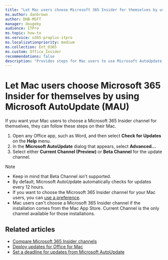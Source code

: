 ```yaml
---
title: "Let Mac users choose Microsoft 365 Insider for themselves by using Microsoft AutoUpdate (MAU)"
ms.author: danbrown
author: DHB-MSFT
manager: dougeby
audience: ITPro
ms.topic: how-to
ms.service: o365-proplus-itpro
ms.localizationpriority: medium
ms.collection: Ent_O365
ms.custom: Office_Insider
recommendations: false
description: "Provides steps for Mac users to use Microsoft AutoUpdate (MAU) to choose Microsoft 365 Insider for themselves."
---
```


# Let Mac users choose Microsoft 365 Insider for themselves by using Microsoft AutoUpdate (MAU)

If you want your Mac users to choose a Microsoft 365 Insider channel for themselves, they can follow these steps on their Mac.

1. Open any Office app, such as Word, and then select **Check for Updates** on the **Help** menu.
2. In the **Microsoft AutoUpdate** dialog that appears, select **Advanced...**
3. Select either **Current Channel (Preview)** or **Beta Channel** for the update channel.

> [!NOTE]
> - Keep in mind that Beta Channel isn't supported.
> - By default, Microsoft AutoUpdate automatically checks for updates every 12 hours.
> - If you want to choose the Microsoft 365 Insider channel for your Mac users, you can [use a preference](preference.md).
> - Mac users can't choose a Microsoft 365 Insider channel if the installation comes from the Mac App Store. Current Channel is the only channel available for those installations.

## Related articles
- [Compare Microsoft 365 Insider channels](../compare-channels.md)
- [Deploy updates for Office for Mac](../../mac/deploy-updates-for-office-for-mac.md)
- [Set a deadline for updates from Microsoft AutoUpdate](../../mac/mau-deadline.md)